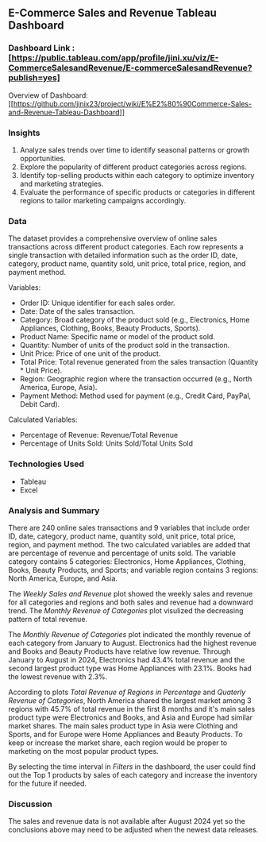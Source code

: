 ## E-Commerce Sales and Revenue Tableau Dashboard

### Dashboard Link : [https://public.tableau.com/app/profile/jini.xu/viz/E-CommerceSalesandRevenue/E-commerceSalesandRevenue?publish=yes]

Overview of Dashboard: [[https://github.com/jinix23/project/wiki/E%E2%80%90Commerce-Sales-and-Revenue-Tableau-Dashboard]]

### Insights
1. Analyze sales trends over time to identify seasonal patterns or growth opportunities.
2. Explore the popularity of different product categories across regions.
3. Identify top-selling products within each category to optimize inventory and marketing strategies.
4. Evaluate the performance of specific products or categories in different regions to tailor marketing campaigns accordingly.

### Data
The dataset provides a comprehensive overview of online sales transactions across different product categories. Each row represents a single transaction with detailed information such as the order ID, date, category, product name, quantity sold, unit price, total price, region, and payment method. 

Variables:
- Order ID: Unique identifier for each sales order.
- Date: Date of the sales transaction.
- Category: Broad category of the product sold (e.g., Electronics, Home Appliances, Clothing, Books, Beauty Products, Sports).
- Product Name: Specific name or model of the product sold.
- Quantity: Number of units of the product sold in the transaction.
- Unit Price: Price of one unit of the product.
- Total Price: Total revenue generated from the sales transaction (Quantity * Unit Price).
- Region: Geographic region where the transaction occurred (e.g., North America, Europe, Asia).
- Payment Method: Method used for payment (e.g., Credit Card, PayPal, Debit Card).

Calculated Variables:
- Percentage of Revenue: Revenue/Total Revenue
- Percentage of Units Sold: Units Sold/Total Units Sold

### Technologies Used
- Tableau
- Excel

### Analysis and Summary

There are 240 online sales transactions and 9 variables that include order ID, date, category, product name, quantity sold, unit price, total price, region, and payment method. The two calculated variables are added that are percentage of revenue and percentage of units sold. The variable category contains 5 categories: Electronics, Home Appliances, Clothing, Books, Beauty Products, and Sports; and variable region contains 3 regions: North America, Europe, and Asia. 

The *Weekly Sales and Revenue* plot showed the weekly sales and revenue for all categories and regions and both sales and revenue had a downward trend. The *Monthly Revenue of Categories* plot visulized the decreasing pattern of total revenue.

The *Monthly Revenue of Categories* plot indicated the monthly revenue of each category from January to August. Electronics had the highest revenue and Books and Beauty Products have relative low revenue. Through January to August in 2024, Electronics had 43.4% total revenue and the second largest product type was Home Appliances with 23.1%. Books had the lowest revenue with 2.3%. 

According to plots *Total Revenue of Regions in Percentage* and *Quaterly Revenue of Categories*, North America shared the largest market among 3 regions with 45.7% of total revenue in the first 8 months and it's main sales product type were Electronics and Books, and Asia and Europe had similar market shares. The main sales product type in Asia were Clothing and Sports, and for Europe were Home Appliances and Beauty Products. To keep or increase the market share, each region would be proper to marketing on the most popular product types. 

By selecting the time interval in *Filters* in the dashboard, the user could find out the Top 1 products by sales of each category and increase the inventory for the future if needed.

### Discussion

The sales and revenue data is not available after August 2024 yet so the conclusions above may need to be adjusted when the newest data releases. 
